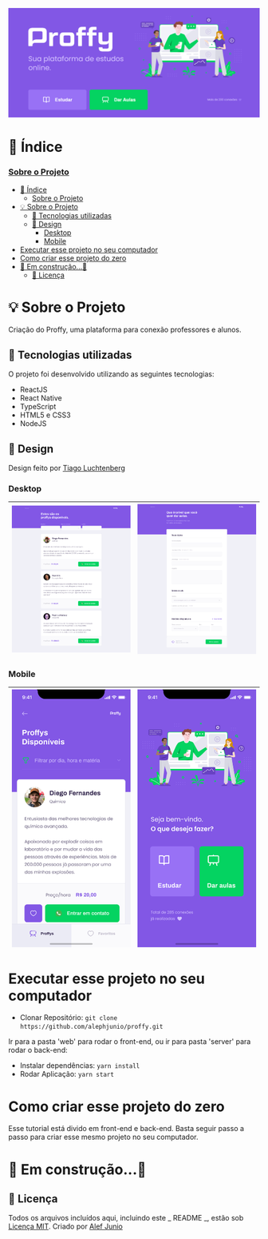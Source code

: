 
<p align="center">
  <img src="./readme/Home.png"/>
</p>

# 📑 Índice

### [Sobre o Projeto](#-sobre-o-projeto)

- [📑 Índice](#-índice)
    - [Sobre o Projeto](#sobre-o-projeto)
- [💡 Sobre o Projeto](#-sobre-o-projeto)
  - [🚀 Tecnologias utilizadas](#-tecnologias-utilizadas)
  - [🎨 Design](#-design)
    - [Desktop](#desktop)
    - [Mobile](#mobile)
- [Executar esse projeto no seu computador](#executar-esse-projeto-no-seu-computador)
- [Como criar esse projeto do zero](#como-criar-esse-projeto-do-zero)
- [🚧 Em construção...🚧](#-em-construção)
  - [📕 Licença](#-licença)

# 💡 Sobre o Projeto

Criação do Proffy, uma plataforma para conexão professores e alunos.

## 🚀 Tecnologias utilizadas

O projeto foi desenvolvido utilizando as seguintes tecnologias:

- ReactJS
- React Native
- TypeScript
- HTML5 e CSS3
- NodeJS

## 🎨 Design

Design feito por [Tiago Luchtenberg](https://www.instagram.com/tiagoluchtenberg/)

### Desktop

| <img src="./readme/preview-web.png" width=500 /> | <img src="./readme/Formulário.png" width=500 /> |
| ------------------------------------------------ | ----------------------------------------------- |


### Mobile

| <img src="./readme/preview-mobile.png" width=300 /> | <img src="./readme/Home-mobile.png" width=300 /> |
| --------------------------------------------------- | ------------------------------------------------ |


# Executar esse projeto no seu computador

- Clonar Repositório: `git clone https://github.com/alephjunio/proffy.git`

Ir para a pasta 'web' para rodar o front-end, ou ir para pasta 'server' para rodar o back-end:

- Instalar dependências: `yarn install`
- Rodar Aplicação: `yarn start`

# Como criar esse projeto do zero

Esse tutorial está divido em front-end e back-end. Basta seguir passo a passo para criar esse mesmo projeto no seu computador.

# 🚧 Em construção...🚧

## 📕 Licença

Todos os arquivos incluídos aqui, incluindo este _ README _, estão sob [Licença MIT](./LICENSE).
Criado por [Alef Junio](https://github.com/alephjunio)
